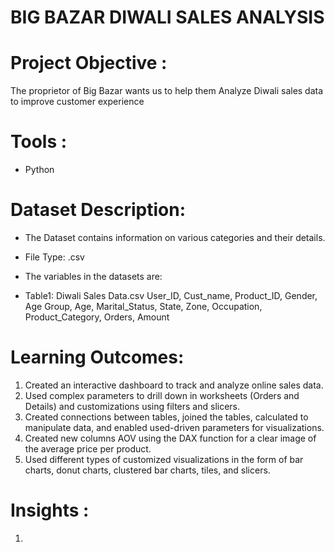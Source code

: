 # BIG BAZAR DIWALI SALES ANALYSIS

# Project Objective : 
The proprietor of Big Bazar wants us to help them Analyze Diwali sales data to improve customer experience

# Tools :
* Python
  
# Dataset Description:
* The Dataset contains information on various categories and their details.
* File Type: .csv

* The variables in the datasets are:
* Table1: Diwali Sales Data.csv User_ID, Cust_name, Product_ID, Gender, Age Group, Age, Marital_Status, State, Zone, Occupation, Product_Category, Orders, Amount

# Learning Outcomes:
1) Created an interactive dashboard to track and analyze online sales data.
2) Used complex parameters to drill down in worksheets (Orders and Details) and customizations using filters and slicers.
3) Created connections between tables, joined the tables, calculated to manipulate data, and enabled used-driven parameters for visualizations.
4) Created new columns AOV using the DAX function for a clear image of the average price per product.
5) Used different types of customized visualizations in the form of bar charts, donut charts, clustered bar charts, tiles, and slicers.

# Insights :
1) 




